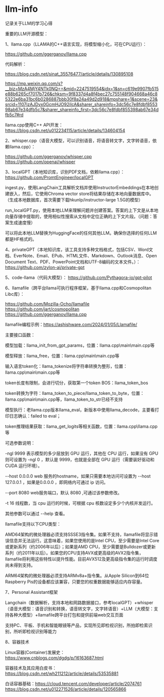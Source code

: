# llm-info
记录关于LLM的学习心得

重要的LLM开源模型：

1、llama.cpp（LLAMA的C++语言实现，将模型缩小化，可在CPU运行）：

https://github.com/ggerganov/llama.cpp

代码解析：

https://blog.csdn.net/sinat_35576477/article/details/130895108

https://mp.weixin.qq.com/s?__biz=MzA4MjY4NTk0NQ==&mid=2247519554&idx=1&sn=c619e9907fb515e88b6265cf7017b726&chksm=9f8337d4a8f4bec27c755148f904668a46c85322e6ba31bc6b0286887bbb30f8a24a49d2d918&mpshare=1&scene=23&srcid=1107jzAJDvx0GcmHJO92iIcA&sharer_shareinfo=3dc56c7e8fdbf855398ab67e34dfb5c7&sharer_shareinfo_first=3dc56c7e8fdbf855398ab67e34dfb5c7#rd

llama.cpp使用C++ API开发：
https://blog.csdn.net/u012234115/article/details/134604154

2、whisper.cpp（语音大模型，可以识别语音，将语音转文字，文字转语音，依赖llama.cpp）：

https://github.com/ggerganov/whisper.cpp
https://github.com/openai/whisper

3、localGPT（本地知识库，识别PDF文档，依赖llama.cpp）：
https://github.com/PromtEngineer/localGPT

ingest.py，使用LangChain工具解析文档并使用InstructorEmbeddings在本地创建嵌入，然后，它使用Chroma vector store将结果存储在本地向量数据库中。（生成本地数据库，首次需要下载hkunlp/instructor-large 1.5G的模型）

run_localGPT.py，使用本地LLM来理解问题并创建答案。答案的上下文是从本地向量存储中提取的，使用相似性搜索从文档中定位正确的上下文片段。（问题：答案生成速度慢）

可以将此本地LLM替换为HuggingFace的任何其他LLM。确保你选择的任何LLM都是HF格式的。

4、privateGPT（本地知识库，该工具支持多种文档格式，包括CSV、Word文档、EverNote、Email、EPub、HTML文件、Markdown、Outlook消息、Open Document Text、PDF、PowerPoint文档和UTF-8编码的文本文件。）：
https://github.com/zylon-ai/private-gpt

5、code-llama（代码大模型）：
https://github.com/Pythagora-io/gpt-pilot

6、llamafile（跨平台llama可执行程序框架，基于llama.cpp和Cosmopolitan Libc库）：

https://github.com/Mozilla-Ocho/llamafile
https://github.com/jart/cosmopolitan
https://github.com/ggerganov/llama.cpp

llamafile编程示例：https://ashishware.com/2024/01/05/Llamafile/

主要接口函数：

模型加载：llama_init_from_gpt_params，位置：llama.cpp\main\main.cpp等

模型释放：llama_free，位置：llama.cpp\main\main.cpp等

输入语言token化：llama_tokenize将字符串转换为整形，位置：llama.cpp\main\main.cpp等

token长度有限制，会进行切分，获取第一个token BOS：llama_token_bos

token转换为字符：llama_token_to_piece/llama_token_to_byte，位置：llama.cpp\main\main.cpp等，llama_token_to_str已经不支持

模型执行：老llama.cpp版本llama_eval，新版本中使用llama_decode，主要看打印日志确认：failed to eval；

token推理结果获取：llama_get_logits等相关函数，位置：llama.cpp\llama.cpp等

可选参数说明：

-ngl 9999 表示模型的多少层放到 GPU 运行，其他在 CPU 运行，如果没有 GPU 则可设置为 -ngl 0 ，默认是 9999，也就是全部在 GPU 运行（需要装好驱动和 CUDA 运行环境）。

--host 0.0.0.0 web 服务的hostname，如果只需要本地访问可设置为 --host 127.0.0.1 ，如果是0.0.0.0 ，即网络内可通过 ip 访问。

--port 8080 web服务端口，默认 8080 ,可通过该参数修改。

-t 16 线程数，当 cpu 运行的时候，可根据 cpu 核数设定多少个内核并发运行。

其他参数可以通过 --help 查看。

llamafile支持以下CPU类型：

AMD64架构的微处理器必须支持SSSE3指令集。如果不支持，llamafile将显示错误信息并无法运行。这意味着，如果您使用的是Intel CPU，至少需要是Intel Core或更新系列（约2006年以后）；如果是AMD CPU，至少需要是Bulldozer或更新系列（约2011年以后）。如果您的CPU支持AVX或更高级的AVX2指令集，llamafile将利用这些特性以提升性能。目前AVX512及更高级指令集的运行时调度尚未得到支持。

ARM64架构的微处理器必须支持ARMv8a+指令集。从Apple Silicon到64位Raspberry Pis的设备都应该兼容，只要您的权重数据能够适应内存容量。

7、Personal Assistant框架

Langchain（数据解析，支持本地和网路数据接口，参考localGPT）+whisper（语音大模型：语音识别和转换，语音转文字，文字转语音）+LLM（大模型：支持各种大模型）+llamafile跨平台打包和提供前端web交互页面

支持PC、平板、手机和智能眼镜等产品，实现所见即检视识别，所拍即检索识别，所听即检视识别等能力

8、容器技术

Linux容器(Container)发展史：https://www.cnblogs.com/dgdg/p/16163687.html

容器技术及其应用白皮书：https://blog.csdn.net/wh211212/article/details/53535881

白话容器基础：https://cloud.tencent.com/developer/article/2074761
https://blog.csdn.net/u012271526/article/details/120565866
